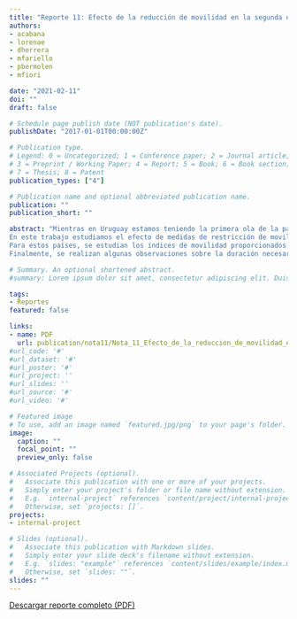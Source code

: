 ```yaml
---
title: "Reporte 11: Efecto de la reducción de movilidad en la segunda ola de COVID-19"
authors:
- acabana
- lorenae
- dherrera
- mfariello
- pbermolen
- mfiori

date: "2021-02-11"
doi: ""
draft: false

# Schedule page publish date (NOT publication's date).
publishDate: "2017-01-01T00:00:00Z"

# Publication type.
# Legend: 0 = Uncategorized; 1 = Conference paper; 2 = Journal article;
# 3 = Preprint / Working Paper; 4 = Report; 5 = Book; 6 = Book section;
# 7 = Thesis; 8 = Patent
publication_types: ["4"]

# Publication name and optional abbreviated publication name.
publication: ""
publication_short: ""

abstract: "Mientras en Uruguay estamos teniendo la primera ola de la pandemia Covid-19, muchos países están sufriendo la segunda. Los riesgos de saturación del sistema sanitario llevan a varios de estos países a tomar diferentes medidas, que incluyen desde el cierre de locales gastronómicos y suspensión de clases presenciales, a restricciones en la circulación nocturna.
En este trabajo estudiamos el efecto de medidas de restricción de movilidad en la curva de contagios, para un grupo de países. Estos países fueron seleccionados de acuerdo a su similaridad con con Uruguay en diferentes parámetros: son países de entre uno y doce millones de habitantes, con un esfuerzo de testeo razonable, y que en algún momento tuvieron la epidemia controlada.
Para estos países, se estudian los índices de movilidad proporcionados por Google, y un índice sobre las medidas gubernamentales recopilado por la Universidad de Oxford, además de los casos nuevos diarios por cada 100.000 habitantes. En primer lugar se observa que la movilidad reportada por Google se encuentra en relación directa con las medidas gubernamentales: a mayores niveles de medidas restrictivas la movilidad se encuentra más reducida. En segundo lugar, se analiza la influencia de la reducción de movilidad sobre la velocidad de crecimiento/decrecimiento del indicador P7 (promedio en 7 días de casos nuevos por cada 100.000 habitantes), y se muestra que niveles altos de reducción de movilidad dan lugar a un decrecimiento en el índice.
Finalmente, se realizan algunas observaciones sobre la duración necesaria de las restricciones de movilidad en función del nivel del máximo del P7, así como el riesgo de levantar las medidas demasiado pronto."

# Summary. An optional shortened abstract.
#summary: Lorem ipsum dolor sit amet, consectetur adipiscing elit. Duis posuere tellus ac convallis placerat. Proin tincidunt magna sed ex sollicitudin condimentum.

tags:
- Reportes
featured: false

links:
- name: PDF
  url: publication/nota11/Nota_11_Efecto_de_la_reduccion_de_movilidad_en_la_2da_ola_GUIAD-Covid19.pdf
#url_code: '#'
#url_dataset: '#'
#url_poster: '#'
#url_project: ''
#url_slides: ''
#url_source: '#'
#url_video: '#'

# Featured image
# To use, add an image named `featured.jpg/png` to your page's folder. 
image:
  caption: ""
  focal_point: ""
  preview_only: false

# Associated Projects (optional).
#   Associate this publication with one or more of your projects.
#   Simply enter your project's folder or file name without extension.
#   E.g. `internal-project` references `content/project/internal-project/index.md`.
#   Otherwise, set `projects: []`.
projects:
- internal-project

# Slides (optional).
#   Associate this publication with Markdown slides.
#   Simply enter your slide deck's filename without extension.
#   E.g. `slides: "example"` references `content/slides/example/index.md`.
#   Otherwise, set `slides: ""`.
slides: ""
---
```

[Descargar reporte completo (PDF)](Nota_11_Efecto_de_la_reducción_de_movilidad_en_la_2da_ola_GUIAD-Covid19.pdf)